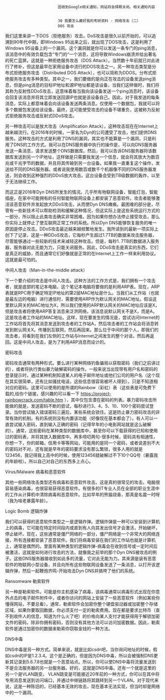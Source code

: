
                            
                            因收到Google相关通知，网站将会择期关闭。相关通知内容
                            
                            
                            30 我要怎么藏好我的考研资料 - 网络攻击（二）
                            DOS 攻击

我们这里来讲一下DOS（拒绝服务）攻击。DoS攻击是很久以前开始的，可以追溯到90年代中期，即Windows 95出来之后，就出现了DOS攻击，这是利用了Windows 95设备上的一个漏洞。这个漏洞就是你可以发送一条专门的ping消息，该消息中的有效负载包含“专门的“一个消息，这将导致Windows崩溃并给出著名的死亡蓝屏。这就是一种拒绝服务攻击（DOS Attack）。当然数十年前就已对此进行了修补，但这是最早在家用设备中流行的DOS攻击之一。另一种攻击类型是分布式拒绝服务攻击（Distributed DOS Attack），也可以简称为DDOS。分布式拒绝服务攻击有多种类型。其中之一，我们要做的是向正在攻击的设备发送ping消息，但是ping消息的目标IP地址和源IP地址都是该设备，当我们这样做时，我们将其称为反射性DDoS攻击，这意味着每当我向该设备发送一个ping消息时，该设备会回复该消息并将其立即发送回源IP也就是该设备自己。因此，对于我发送的每条消息，实际上都意味着会向该设备发送两条消息。仅使用一个数据包，我就可以将多个数据包发送给该设备。最终，这可能使受攻击的设备不堪重负，这被称为反射式拒绝服务攻击或反射式DDoS攻击。

另一种攻击可以是放大攻击（Amplification Attack），这种攻击现在在Internet上越来越流行。在2016年的时候，一家名为Dyn的公司遭受了攻击，他们提供DNS服务。这种攻击的方式是利用了DNS的漏洞，其实也不能算是一个漏洞，只是利用了DNS的工作方式。我可以在DNS服务器中执行的操作是，可以向DNS服务器发送一条消息，请求发送整个DNS数据库。然后，我可以告诉DNS服务器将该数据库发送到另一个IP地址，这样做是只需要我发送一个信息，就会将其放大为数百兆或千兆字节的数据，并且将其传输到另一台设备。如果我一直重复这个操作，发送给不同的DNS服务器。或者说我使用数百或数千个机器像不同的DNS服务器发送，则会收到这种强烈的DDoS放大攻击。这台设备会受到TB级数据的轰炸，以至于无法继续工作。



而这正是2016年Dyn DNS所发生的情况。几乎所有物联网设备，智能灯泡，智能插座，在家中可能拥有的任何智能物联网设备上都安装了恶意软件。攻击者能够激活该恶意软件并发起放大DDoS攻击，从而使Dyn DNS瘫痪。最困难的部分是，尽管有一些新技术可以帮助检测和缓解这种情况，但这实际上是这些系统运行方式的一部分，所以阻止此类攻击确实非常困难。因为如果你想办法停止接受攻击，那么你实际上就停止了使互联网正常工作的系统。所以Dyn DNS能够恢复服务的唯一原因是停止攻击。DDoS攻击最近越来越频繁地发生。我所读到的最新一项实际上创下了记录，这是一种DDoS攻击，它每秒产生超过1.7TB的数据来攻击服务器，尽管能够通过一些较新的技术来减轻这种攻击。但是，每秒1. 7TB的数据进入服务器，服务器对此无能为力，只能关闭服务。因此，DDoS攻击是真实的东西，它们是真正的威胁，而且通常它们好像就是正常的在Internet上工作一样来利用协议。这就是最可怕的。

中间人攻击（Man-in-the-middle attack）

下一个要介绍的攻击是中间人攻击。这种方法的工作方式是，我们拥有一个攻击者，就是底部的笔记本电脑，这个笔记本电脑将要做的是利用ARP表。现在，ARP表就是RPC用于确定特定IP地址的第2层MAC地址是什么。当我们从工作站（也就是最左边的电脑）进行通信时，需要使用ARP作为默认网关的MAC地址。假设这里默认网关的MAC地址为X，所以我们使用的ARP默认网关的MAC地址应该是X，但是攻击者将使用ARP答复消息来泛洪网络，该消息说默认网关不是X，而是A，这是攻击者工作站的MAC地址。这样，现在要发生的情况是，尝试访问Internet的工作站将首先将其消息发送到攻击者的工作站A，然后攻击者的工作站会将消息转发到默认网关X。传播到互联网，然后再回来。那么位于中间的那个人，即我们的攻击者，将看到在我们左侧的工作站与Internet之间发生的整个对话，然后再返回。这是中间人攻击，是为了利用ARP消息而设计的。



密码攻击

密码攻击通常有两种形式。要么进行某种网络钓鱼骗局以获取密码（我们之前讲过的），或者将执行类似暴力破解密码的操作。一般来说当出现带有用户名和密码的登录提示时，通过某种机制知道某人的电子邮件地址或他们公司的用户名（这个现在其实很简单，还有比如骚扰电话，这些信息很容易被坏人得到）。只是不知道相对应的密码。这里可以使用的是所谓的Rainbow（彩虹）表（这些表是可免费下载的,给你个链接，感兴趣的可以看一下 https://project-rainbowcrack.com/table.htm ），其中仅包含潜在密码的列表。暴力密码攻击所能做的就是，发送密码不断的尝试，每秒进行3、4、5、10、100个密码尝试登录。当你尝试输入错误密码三遍后，某些系统会锁住。这是防止暴力密码攻击的非常有效的机制。有的系统则没有内置该功能（好像现在基本都会了）。有人可以一直尝试输入密码，直到输入正确的密码（记得早年的小电影网站就是这么破解的）。通常，这些密码在某种类型的数据库中，甚至你可以下载获得的已知和使用过的密码表，并将其放入数据库中。再多唠叨两句-很多时候，密码具有相通性，你想一下，你的邮箱，信用卡等等网站，可能用的是同一个密码，或者说差别不大的密码对不对，还有就是早年的密码要求没有那么繁琐，很多人用的就是123456，我记得我上高中的时候，使用123456就破解过不下10个QQ号（暴露我的年龄啦）。所以自己对自己的东西多上点心。

Virus/Malware 病毒和恶意软件

其他一些网络攻击类型还有病毒和恶意软件攻击。这是真的很常见的攻击。电脑很容易感染病毒，也很容易获得恶意软件。有很多的IT专业人员在全部的职业生涯中的工作从计算机中清除病毒和恶意软件。比如早年的熊猫烧香，那真是名震一时呀（我为啥老暴露年龄）。

Logic Bomb 逻辑炸弹

我们可以获得的恶意软件类型之一是逻辑炸弹。逻辑炸弹是一种可以安装到计算机上的病毒，它可能在特定时间段内或直到有人向其发出信号才会激活，开始破坏，停止破坏。现在，这些通常是僵尸网络的一部分，僵尸网络是一个非常大的网络连接，所有连接都安装了恶意软件。我们将病毒安装在我们的工作站也就是计算机上，通常是偶然的。里面有某种类型的逻辑炸弹-病毒会在收到信号或一定时间后被激活，这就是如何进行攻击的方法，就像我之前举的那个Dyn DNS被攻击的例子。这些DNS服务器接收到如此多的流量，它对此无能为力。其来源是装有恶意软件的物联网小型设备，并且向所有这些物联网设备发送了一条消息，以打开该逻辑炸弹，然后一起鞭炮齐鸣-开始攻击Dyn DNS并搞垮了他们的系统。

Ransomware 勒索软件

另一种是勒索软件。可能是你主机感染了病毒，该病毒通常以病毒形式出现在你意外点击的电子邮件附件中，或者你访问的网站上安装了一些恶意软件（例如某些你懂得网站，不要总看）。通常，勒索软件会加密你整个硬盘驱动器或加密整个存储区域，如果你要取回数据，你必须支付一定的勒索费用。现在都是要求比特币（查不到收件人的信息，知道为什么火了吧）的价格向某人支付才能获得用于解锁加密文件的密码，除非你拥有密码，否则没有其他方法可以访问加密数据。因此，勒索软件是通过加密你的数据来勒索你窃取金钱的一种方法。

DNS中毒

DNS中毒是另一种方式。简单来说，就是比如csdn吧，当你询问地址的时候，假如csdn的IP是1.2.3.4。这个是正确的，但是因为DNS中毒，所以会被强制DNS更新其记录到5.6.7.8也就是一个恶意站点。所以，你可以使DNS中毒将流量发送到不是合法服务器的另一台服务器。好的，这就是DNS中毒。还有一个就是这里的另一个是VLAN跳变。 VLAN跳变是可能接近20年前的一种方式，你可以在其中将专用消息发送到访问端口，并通过中继链路将其跳转到另一个VLAN。对于现代来说，这是一种陈旧的，已经基本无效的攻击，现在基本无法实现，但当时却是网络中的一个漏洞。

                        
                        
                            